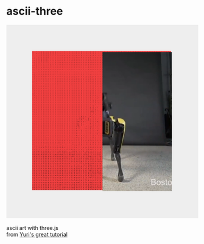 # ascii-three
![ascii](https://github.com/danieledep/webgl-sketches/blob/main/ascii-three/img/screenshot.png)  

ascii art with three.js  
from [Yuri's great tutorial](https://www.youtube.com/watch?v=uO_r3wDfAWo)

